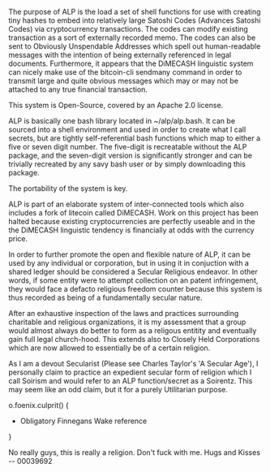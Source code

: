 The purpose of ALP is the load a set of shell functions for use with creating tiny hashes to embed into relatively large Satoshi Codes (Advances Satoshi Codes) via cryptocurrency transactions.  The codes can modify existing transaction as a sort of externally recorded memo.  The codes can also be sent to Obviously Unspendable Addresses which spell out human-readable messages with the intention of being externally referenced in legal documents.  Furthermore, it appears that the DiMECASH linguistic system can nicely make use of the bitcoin-cli sendmany command in order to transmit large and quite obvious messages which may or may not be attached to any true financial transaction.

This system is Open-Source, covered by an Apache 2.0 license. 

ALP is basically one bash library located in ~/alp/alp.bash.  It can be sourced into a shell environment and used in order to create what I call secrets, but are tightly self-referential bash functions which map to either a five or seven digit number.  The five-digit is recreatable without the ALP package, and the seven-digit version is significantly stronger and can be trivially recreated by any savy bash user or by simply downloading this package.

The portability of the system is key.

ALP is part of an elaborate system of inter-connected tools which also includes a fork of litecoin called DiMECASH.  Work on this project has been halted because existing cryptocurrencies are perfectly useable and in the the DiMECASH linguistic tendency is financially at odds with the currency price.

In order to further promote the open and flexible nature of ALP, it can be used by any individual or corporation, but in using it in conjuction with a shared ledger should be considered a Secular Religious endeavor.  In other words, if some entity were to attempt collection on an patent infringement, they would face a defacto religious freedom counter because this system is thus recorded as being of a fundamentally secular nature.  

After an exhaustive inspection of the laws and practices surrounding charitable and religious organizations, it is my assessment that a group would almost always do better to form as a religous entitity and eventually gain full legal church-hood.  This extends also to Closely Held Corporations which are now allowed to essentially be of a certain religion.

As I am a devout Secularist (Please see Charles Taylor's 'A Secular Age'), I personally claim to practice an expedient secular form of religion which I call Soirism and would refer to an ALP function/secret as a Soirentz.  This may seem like an odd claim, but it for a purely Utilitarian purpose.


o.foenix.culprit() {

- Obligatory Finnegans Wake reference

}

No really guys, this is really a religion.  Don't fuck with me.
Hugs and Kisses         -- 00039692

